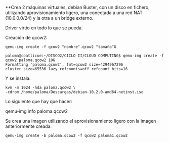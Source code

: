**Crea 2 máquinas virtuales, debian Buster, con un disco en fichero, utilizando aprovisionamiento ligero, una conectada a una red NAT (10.0.0.0/24) y la otra a un bridge externo. 

Driver virtio en todo lo que se pueda.

Creación de qcow2:
~~~
qemu-img create -f qcow2 "nombre".qcow2 "tamaño"G
~~~

~~~
paloma@coatlicue:~/DISCO2/CICLO II/CLOUD COMPUTING$ qemu-img create -f qcow2 paloma.qcow2 10G
Formatting 'paloma.qcow2', fmt=qcow2 size=4294967296 cluster_size=65536 lazy_refcounts=off refcount_bits=16
~~~


Y se instala:
~~~
kvm -m 1024 -hda paloma.qcow2 \
-cdrom /home/paloma/Descargas/debian-10.2.0-amd64-netinst.iso 
~~~

Lo siguiente que hay que hacer:

qemu-img info paloma.qcow2

Se crea una imagen utilizando el aprovisionamiento ligero con la imagen anteriormente creada.
~~~
qemu-img create -b paloma.qcow2 -f qcow2 paloma1.qcow2
~~~




